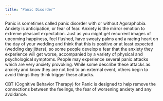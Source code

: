 ```yaml
---
title: "Panic Disorder"
---
```

Panic is sometimes called panic disorder with or without Agoraphobia. Anxiety is anticipation, or fear of fear. Anxiety is the mirror emotion to extreme pleasant expectation. Just as you might get recurrent images of upcoming happiness, feel flushed, have sweaty palms and a racing heart on the day of your wedding and think that this is positive or at least expected (wedding day jitters), so some people develop a fear that the anxiety they experience will get worse, accompanied by a variety of physical and psychological symptoms. People may experience several panic attacks which are very anxiety provoking. While some describe these attacks as anxiety and know they are not tied to an external event, others begin to avoid things they think trigger these attacks.

CBT (Cognitive Behavior Therapy) for Panic is designed to help remove the connections between the feelings, the fear of worsening anxiety and any avoidance.
